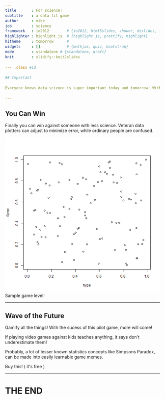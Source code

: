 ```yaml
---
title       : For science!
subtitle    : a data fit game
author      : mike
job         : science
framework   : io2012        # {io2012, html5slides, shower, dzslides, ...}
highlighter : highlight.js  # {highlight.js, prettify, highlight}
hitheme     : tomorrow      # 
widgets     : []            # {mathjax, quiz, bootstrap}
mode        : standalone # {standalone, draft}
knit        : slidify::knit2slides

--- .class #id 

## Important

Everyone knows data science is super important today and tomorrow! With a game even kids and other non science type people can do some science! Compete for points while fitting points! That's the point!

---
```


## You Can Win

Finally you can win against someone with less science. Veteran data plotters can adjust to minimize error, while ordinary people are confused. 

![plot of chunk unnamed-chunk-1](assets/fig/unnamed-chunk-1-1.png) 
Sample game level!

---

## Wave of the Future

Gamify all the things! With the sucess of this pilot game, more will come!

If playing video games against kids teaches anything, it says don't underestimate them!

Probably, a lot of lesser known statistics concepts like Simpsons Paradox, can be made into easily learnable game memes.

Buy this! ( it's free )

---

# THE END


